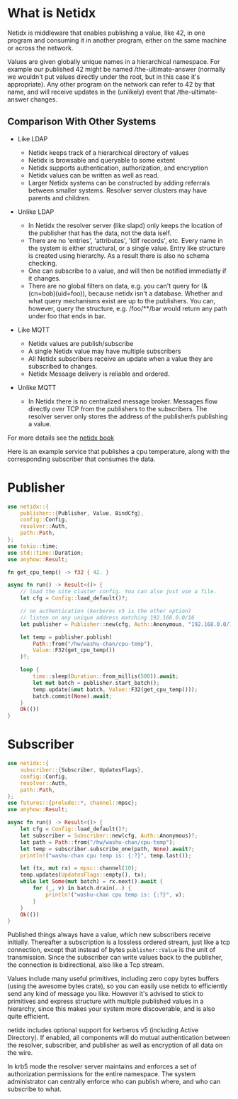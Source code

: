 # What is Netidx

Netidx is middleware that enables publishing a value, like 42, in one
program and consuming it in another program, either on the same
machine or across the network.

Values are given globally unique names in a hierarchical
namespace. For example our published 42 might be named
/the-ultimate-answer (normally we wouldn't put values directly under
the root, but in this case it's appropriate). Any other program on the
network can refer to 42 by that name, and will receive updates in the
(unlikely) event that /the-ultimate-answer changes.

## Comparison With Other Systems

- Like LDAP
  - Netidx keeps track of a hierarchical directory of values
  - Netidx is browsable and queryable to some extent
  - Netidx supports authentication, authorization, and encryption
  - Netidx values can be written as well as read.
  - Larger Netidx systems can be constructed by adding referrals
    between smaller systems. Resolver server clusters may have parents
    and children.

- Unlike LDAP
  - In Netidx the resolver server (like slapd) only keeps the location
    of the publisher that has the data, not the data iself.
  - There are no 'entries', 'attributes', 'ldif records', etc. Every
    name in the system is either structural, or a single value. Entry
    like structure is created using hierarchy. As a result there is
    also no schema checking.
  - One can subscribe to a value, and will then be notified immediatly
    if it changes.
  - There are no global filters on data, e.g. you can't query for
    (&(cn=bob)(uid=foo)), because netidx isn't a database. Whether and
    what query mechanisms exist are up to the publishers. You can,
    however, query the structure, e.g. /foo/**/bar would return any
    path under foo that ends in bar.

- Like MQTT
  - Netidx values are publish/subscribe
  - A single Netidx value may have multiple subscribers
  - All Netidx subscribers receive an update when a value they are
    subscribed to changes.
  - Netidx Message delivery is reliable and ordered.

- Unlike MQTT
  - In Netidx there is no centralized message broker. Messages flow
    directly over TCP from the publishers to the subscribers. The
    resolver server only stores the address of the publisher/s
    publishing a value.

For more details see the [netidx book](https://estokes.github.io/netidx-book/)

Here is an example service that publishes a cpu temperature, along
with the corresponding subscriber that consumes the data.

# Publisher
```rust
use netidx::{
    publisher::{Publisher, Value, BindCfg},
    config::Config,
    resolver::Auth,
    path::Path,
};
use tokio::time;
use std::time::Duration;
use anyhow::Result;

fn get_cpu_temp() -> f32 { 42. }

async fn run() -> Result<()> {
    // load the site cluster config. You can also just use a file.
    let cfg = Config::load_default()?;

    // no authentication (kerberos v5 is the other option)
    // listen on any unique address matching 192.168.0.0/16
    let publisher = Publisher::new(cfg, Auth::Anonymous, "192.168.0.0/16".parse()?).await?;

    let temp = publisher.publish(
        Path::from("/hw/washu-chan/cpu-temp"),
        Value::F32(get_cpu_temp())
    )?;

    loop {
        time::sleep(Duration::from_millis(500)).await;
        let mut batch = publisher.start_batch();
        temp.update(&mut batch, Value::F32(get_cpu_temp()));
        batch.commit(None).await;
    }
    Ok(())
}
```

# Subscriber
```rust
use netidx::{
    subscriber::{Subscriber, UpdatesFlags},
    config::Config,
    resolver::Auth,
    path::Path,
};
use futures::{prelude::*, channel::mpsc};
use anyhow::Result;

async fn run() -> Result<()> {
    let cfg = Config::load_default()?;
    let subscriber = Subscriber::new(cfg, Auth::Anonymous)?;
    let path = Path::from("/hw/washu-chan/cpu-temp");
    let temp = subscriber.subscribe_one(path, None).await?;
    println!("washu-chan cpu temp is: {:?}", temp.last());

    let (tx, mut rx) = mpsc::channel(10);
    temp.updates(UpdatesFlags::empty(), tx);
    while let Some(mut batch) = rx.next().await {
        for (_, v) in batch.drain(..) {
            println!("washu-chan cpu temp is: {:?}", v);
        }
    }
    Ok(())
}
```

Published things always have a value, which new subscribers receive
initially. Thereafter a subscription is a lossless ordered stream,
just like a tcp connection, except that instead of bytes
`publisher::Value` is the unit of transmission. Since the subscriber
can write values back to the publisher, the connection is
bidirectional, also like a Tcp stream.

Values include many useful primitives, including zero copy bytes
buffers (using the awesome bytes crate), so you can easily use
netidx to efficiently send any kind of message you like. However
it's advised to stick to primitives and express structure with
multiple published values in a hierarchy, since this makes your
system more discoverable, and is also quite efficient.

netidx includes optional support for kerberos v5 (including Active
Directory). If enabled, all components will do mutual
authentication between the resolver, subscriber, and publisher as
well as encryption of all data on the wire.

In krb5 mode the resolver server maintains and enforces a set of
authorization permissions for the entire namespace. The system
administrator can centrally enforce who can publish where, and who
can subscribe to what.
